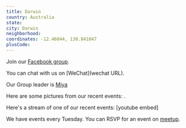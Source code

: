 ```yaml
---
title: Darwin
country: Australia
state: 
city: Darwin
neighborhood: 
coordinates: -12.46044, 130.841047
plusCode:
---
```

Join our [Facebook group](https://www.facebook.com/groups/free.code.camp.darwin).

You can chat with us on [WeChat](wechat URL).

Our Group leader is [Miya](freecodecamp.org/miya)

Here are some pictures from our recent events:
![]().

Here's a stream of one of our recent events:
[youtube embed]

We have events every Tuesday. You can RSVP for an event on [meetup](meetupurl).
